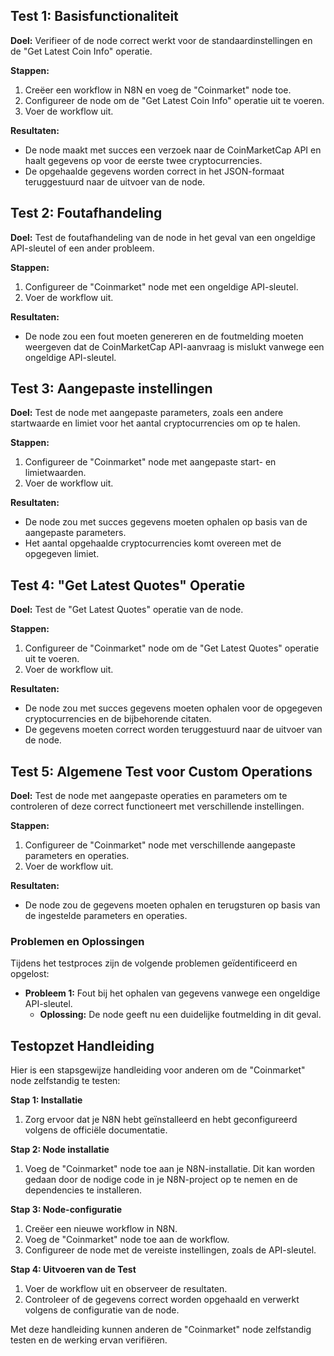 ## Test 1: Basisfunctionaliteit

**Doel:** Verifieer of de node correct werkt voor de standaardinstellingen en de "Get Latest Coin Info" operatie.

**Stappen:**
1. Creëer een workflow in N8N en voeg de "Coinmarket" node toe.
2. Configureer de node om de "Get Latest Coin Info" operatie uit te voeren.
3. Voer de workflow uit.

**Resultaten:**
- De node maakt met succes een verzoek naar de CoinMarketCap API en haalt gegevens op voor de eerste twee cryptocurrencies.
- De opgehaalde gegevens worden correct in het JSON-formaat teruggestuurd naar de uitvoer van de node.

## Test 2: Foutafhandeling

**Doel:** Test de foutafhandeling van de node in het geval van een ongeldige API-sleutel of een ander probleem.

**Stappen:**
1. Configureer de "Coinmarket" node met een ongeldige API-sleutel.
2. Voer de workflow uit.

**Resultaten:**
- De node zou een fout moeten genereren en de foutmelding moeten weergeven dat de CoinMarketCap API-aanvraag is mislukt vanwege een ongeldige API-sleutel.

## Test 3: Aangepaste instellingen

**Doel:** Test de node met aangepaste parameters, zoals een andere startwaarde en limiet voor het aantal cryptocurrencies om op te halen.

**Stappen:**
1. Configureer de "Coinmarket" node met aangepaste start- en limietwaarden.
2. Voer de workflow uit.

**Resultaten:**
- De node zou met succes gegevens moeten ophalen op basis van de aangepaste parameters.
- Het aantal opgehaalde cryptocurrencies komt overeen met de opgegeven limiet.

## Test 4: "Get Latest Quotes" Operatie

**Doel:** Test de "Get Latest Quotes" operatie van de node.

**Stappen:**
1. Configureer de "Coinmarket" node om de "Get Latest Quotes" operatie uit te voeren.
2. Voer de workflow uit.

**Resultaten:**
- De node zou met succes gegevens moeten ophalen voor de opgegeven cryptocurrencies en de bijbehorende citaten.
- De gegevens moeten correct worden teruggestuurd naar de uitvoer van de node.

## Test 5: Algemene Test voor Custom Operations

**Doel:** Test de node met aangepaste operaties en parameters om te controleren of deze correct functioneert met verschillende instellingen.

**Stappen:**
1. Configureer de "Coinmarket" node met verschillende aangepaste parameters en operaties.
2. Voer de workflow uit.

**Resultaten:**
- De node zou de gegevens moeten ophalen en terugsturen op basis van de ingestelde parameters en operaties.

### Problemen en Oplossingen

Tijdens het testproces zijn de volgende problemen geïdentificeerd en opgelost:

- **Probleem 1:** Fout bij het ophalen van gegevens vanwege een ongeldige API-sleutel.
  - **Oplossing:** De node geeft nu een duidelijke foutmelding in dit geval.

## Testopzet Handleiding

Hier is een stapsgewijze handleiding voor anderen om de "Coinmarket" node zelfstandig te testen:

**Stap 1: Installatie**

1. Zorg ervoor dat je N8N hebt geïnstalleerd en hebt geconfigureerd volgens de officiële documentatie.

**Stap 2: Node installatie**

1. Voeg de "Coinmarket" node toe aan je N8N-installatie. Dit kan worden gedaan door de nodige code in je N8N-project op te nemen en de dependencies te installeren.

**Stap 3: Node-configuratie**

1. Creëer een nieuwe workflow in N8N.
2. Voeg de "Coinmarket" node toe aan de workflow.
3. Configureer de node met de vereiste instellingen, zoals de API-sleutel.

**Stap 4: Uitvoeren van de Test**

1. Voer de workflow uit en observeer de resultaten.
2. Controleer of de gegevens correct worden opgehaald en verwerkt volgens de configuratie van de node.

Met deze handleiding kunnen anderen de "Coinmarket" node zelfstandig testen en de werking ervan verifiëren.
